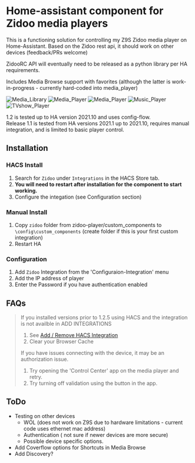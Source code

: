 # Home-assistant component for Zidoo media players

This is a functioning solution for controlling my Z9S Zidoo media player on Home-Assistant.  Based on the Zidoo rest api, it should work on other devices (feedback/PRs welcome)

ZidooRC API will eventually need to be released as a python library per HA requirements.  

Includes Media Browse support with favorites (although the latter is work-in-progress - currently hard-coded into media_player)

![Media_Library](images/media_browser.png) ![Media_Player](images/tvshow_browse.png) ![Media_Player](images/movie_playing.png) ![Music_Player](images/music_player.png) ![TVshow_Player](images/tvshow_player.png)

1.2 is tested up to HA version 2021.10 and uses config-flow.   
Release 1.1 is tested from HA versions 2021.1 up to 2021.10, requires manual integration, and is limited to basic player control.

## Installation

### HACS Install 

1. Search for `Zidoo` under `Integrations` in the HACS Store tab.
2. **You will need to restart after installation for the component to start working.**
3. Configure the integation (see Configuration section)

### Manual Install

1. Copy `zidoo` folder from zidoo-player/custom_components to `\config\custom_components` (create folder if this is your first custom integration)
2. Restart HA

### Configuration

1. Add `Zidoo` Integration from the 'Configuraion-Integration' menu
2. Add the IP address of player
3. Enter the Password if you have authentication enabled

## FAQs
> If you installed versions prior to 1.2.5 using HACS and the integration is not availble in ADD INTEGRATIONS
>  1. See  [Add / Remove HACS Integration](add_remove.md)
>  2. Clear your Browser Cache
>  
> If you have issues connecting with the device, it may be an authorization issue.  
>  1. Try opening the 'Control Center' app on the media player and retry. 
>  2. Try turning off validation using the button in the app.   

## ToDo

- Testing on other devices
  - WOL (does not work on Z9S due to hardware limitations - current code uses ethernet mac address)
  - Authentication ( not sure if newer devices are more secure)
  - Possible device specific options.   
- Add Coverflow options for Shortcuts in Media Browse
- Add Discovery?



